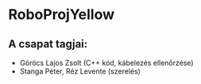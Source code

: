 # RoboProjYellow

## A csapat tagjai:
- Göröcs Lajos Zsolt (C++ kód, kábelezés ellenőrzése)
- Stanga Péter, Réz Levente (szerelés)
